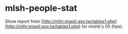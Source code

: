 # mlsh-people-stat

Show report from [http://mlhr.miaoli.gov.tw/tables1.php](http://mlhr.miaoli.gov.tw/tables1.php) for mlshb's 05 (hps).
